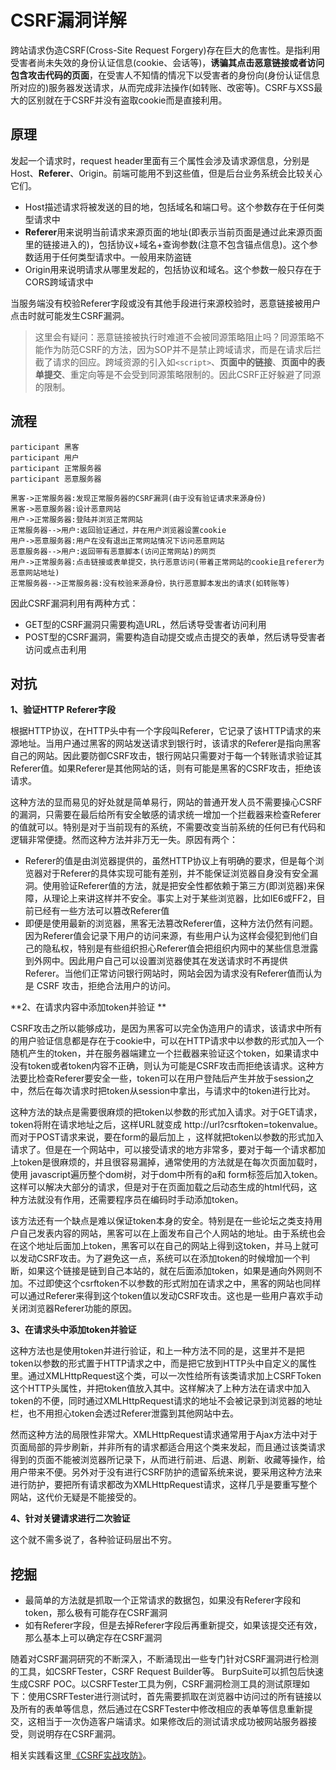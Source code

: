 # CSRF漏洞详解

跨站请求伪造CSRF(Cross-Site Request Forgery)存在巨大的危害性。是指利用受害者尚未失效的身份认证信息(cookie、会话等)，**诱骗其点击恶意链接或者访问包含攻击代码的页面**，在受害人不知情的情况下以受害者的身份向(身份认证信息所对应的)服务器发送请求，从而完成非法操作(如转账、改密等)。CSRF与XSS最大的区别就在于CSRF并没有盗取cookie而是直接利用。

## 原理

发起一个请求时，request header里面有三个属性会涉及请求源信息，分别是Host、**Referer**、Origin。前端可能用不到这些值，但是后台业务系统会比较关心它们。

+ Host描述请求将被发送的目的地，包括域名和端口号。这个参数存在于任何类型请求中
+ **Referer**用来说明当前请求来源页面的地址(即表示当前页面是通过此来源页面里的链接进入的)，包括协议+域名+查询参数(注意不包含锚点信息)。这个参数适用于任何类型请求中。一般用来防盗链
+ Origin用来说明请求从哪里发起的，包括协议和域名。这个参数一般只存在于CORS跨域请求中

当服务端没有校验Referer字段或没有其他手段进行来源校验时，恶意链接被用户点击时就可能发生CSRF漏洞。

> 这里会有疑问：恶意链接被执行时难道不会被同源策略阻止吗？同源策略不能作为防范CSRF的方法，因为SOP并不是禁止跨域请求，而是在请求后拦截了请求的回应。跨域资源的引入如`<script>`、**页面中的链接**、**页面中的表单提交**、重定向等是不会受到同源策略限制的。因此CSRF正好躲避了同源的限制。

## 流程

```sequence
participant 黑客
participant 用户
participant 正常服务器
participant 恶意服务器

黑客->正常服务器:发现正常服务器的CSRF漏洞(由于没有验证请求来源身份)
黑客->恶意服务器:设计恶意网站
用户->正常服务器:登陆并浏览正常网站
正常服务器-->用户:返回验证通过，并在用户浏览器设置cookie
用户->恶意服务器:用户在没有退出正常网站情况下访问恶意网站
恶意服务器-->用户:返回带有恶意脚本(访问正常网站)的网页
用户->正常服务器:点击链接或表单提交，执行恶意访问(带着正常网站的cookie且referer为恶意网站地址)
正常服务器-->正常服务器:没有校验来源身份，执行恶意脚本发出的请求(如转账等)
```

因此CSRF漏洞利用有两种方式：

+ GET型的CSRF漏洞只需要构造URL，然后诱导受害者访问利用
+ POST型的CSRF漏洞，需要构造自动提交或点击提交的表单，然后诱导受害者访问或点击利用

## 对抗

**1、验证HTTP Referer字段**

根据HTTP协议，在HTTP头中有一个字段叫Referer，它记录了该HTTP请求的来源地址。当用户通过黑客的网站发送请求到银行时，该请求的Referer是指向黑客自己的网站。因此要防御CSRF攻击，银行网站只需要对于每一个转账请求验证其Referer值。如果Referer是其他网站的话，则有可能是黑客的CSRF攻击，拒绝该请求。

这种方法的显而易见的好处就是简单易行，网站的普通开发人员不需要操心CSRF的漏洞，只需要在最后给所有安全敏感的请求统一增加一个拦截器来检查Referer的值就可以。特别是对于当前现有的系统，不需要改变当前系统的任何已有代码和逻辑非常便捷。然而这种方法并非万无一失。原因有两个：

+ Referer的值是由浏览器提供的，虽然HTTP协议上有明确的要求，但是每个浏览器对于Referer的具体实现可能有差别，并不能保证浏览器自身没有安全漏洞。使用验证Referer值的方法，就是把安全性都依赖于第三方(即浏览器)来保障，从理论上来讲这样并不安全。事实上对于某些浏览器，比如IE6或FF2，目前已经有一些方法可以篡改Referer值
+ 即便是使用最新的浏览器，黑客无法篡改Referer值，这种方法仍然有问题。因为Referer值会记录下用户的访问来源，有些用户认为这样会侵犯到他们自己的隐私权，特别是有些组织担心Referer值会把组织内网中的某些信息泄露到外网中。因此用户自己可以设置浏览器使其在发送请求时不再提供Referer。当他们正常访问银行网站时，网站会因为请求没有Referer值而认为是 CSRF 攻击，拒绝合法用户的访问。

**2、在请求内容中添加token并验证 **

CSRF攻击之所以能够成功，是因为黑客可以完全伪造用户的请求，该请求中所有的用户验证信息都是存在于cookie中，可以在HTTP请求中以参数的形式加入一个随机产生的token，并在服务器端建立一个拦截器来验证这个token，如果请求中没有token或者token内容不正确，则认为可能是CSRF攻击而拒绝该请求。这种方法要比检查Referer要安全一些，token可以在用户登陆后产生并放于session之中，然后在每次请求时把token从session中拿出，与请求中的token进行比对。

这种方法的缺点是需要很麻烦的把token以参数的形式加入请求。对于GET请求，token将附在请求地址之后，这样URL就变成 http://url?csrftoken=tokenvalue。 而对于POST请求来说，要在form的最后加上 ，这样就把token以参数的形式加入请求了。但是在一个网站中，可以接受请求的地方非常多，要对于每一个请求都加上token是很麻烦的，并且很容易漏掉，通常使用的方法就是在每次页面加载时，使用 javascript遍历整个dom树，对于dom中所有的a和 form标签后加入token。这样可以解决大部分的请求，但是对于在页面加载之后动态生成的html代码，这种方法就没有作用，还需要程序员在编码时手动添加token。    

该方法还有一个缺点是难以保证token本身的安全。特别是在一些论坛之类支持用户自己发表内容的网站，黑客可以在上面发布自己个人网站的地址。由于系统也会在这个地址后面加上token，黑客可以在自己的网站上得到这token，并马上就可以发动CSRF攻击。为了避免这一点，系统可以在添加token的时候增加一个判断，如果这个链接是链到自己本站的，就在后面添加token，如果是通向外网则不加。不过即使这个csrftoken不以参数的形式附加在请求之中，黑客的网站也同样可以通过Referer来得到这个token值以发动CSRF攻击。这也是一些用户喜欢手动关闭浏览器Referer功能的原因。

**3、在请求头中添加token并验证**

这种方法也是使用token并进行验证，和上一种方法不同的是，这里并不是把token以参数的形式置于HTTP请求之中，而是把它放到HTTP头中自定义的属性里。通过XMLHttpRequest这个类，可以一次性给所有该类请求加上CSRFToken这个HTTP头属性，并把token值放入其中。这样解决了上种方法在请求中加入token的不便，同时通过XMLHttpRequest请求的地址不会被记录到浏览器的地址栏，也不用担心token会透过Referer泄露到其他网站中去。        

然而这种方法的局限性非常大。XMLHttpRequest请求通常用于Ajax方法中对于页面局部的异步刷新，并非所有的请求都适合用这个类来发起，而且通过该类请求得到的页面不能被浏览器所记录下，从而进行前进、后退、刷新、收藏等操作，给用户带来不便。另外对于没有进行CSRF防护的遗留系统来说，要采用这种方法来进行防护，要把所有请求都改为XMLHttpRequest请求，这样几乎是要重写整个网站，这代价无疑是不能接受的。

**4、针对关键请求进行二次验证**

这个就不需多说了，各种验证码层出不穷。

## 挖掘

+ 最简单的方法就是抓取一个正常请求的数据包，如果没有Referer字段和token，那么极有可能存在CSRF漏洞
+ 如有Referer字段，但是去掉Referer字段后再重新提交，如果该提交还有效，那么基本上可以确定存在CSRF漏洞

随着对CSRF漏洞研究的不断深入，不断涌现出一些专门针对CSRF漏洞进行检测的工具，如CSRFTester，CSRF Request Builder等。 BurpSuite可以抓包后快速生成CSRF POC。以CSRFTester工具为例，CSRF漏洞检测工具的测试原理如下：使用CSRFTester进行测试时，首先需要抓取在浏览器中访问过的所有链接以及所有的表单等信息，然后通过在CSRFTester中修改相应的表单等信息重新提交，这相当于一次伪造客户端请求。如果修改后的测试请求成功被网站服务器接受，则说明存在CSRF漏洞。

相关实践看这里[《CSRF实战攻防》](https://mp.weixin.qq.com/s?__biz=MzI4NjEyMDk0MA==&mid=2649848651&idx=1&sn=0876a8256d22c36e7111579680328bc4&chksm=f3e415c8c4939cde89926b21c393c1c2db116337ff398634e22b477442af02d04df27be9c448&mpshare=1&scene=1&srcid=&sharer_sharetime=1575252752903&sharer_shareid=246ae72ebf3b2af5c45fe95d5f09f3d1&key=3f40946aa1882f680a0b697ad8ba64ee486659a67535b8e17ccd4801bc291a09b917309a3ed8a723c7c377017d4b87a7327923ee8cd812422ebfa8ee5959c14012d1fb39446ee78120f6e6bed0694551&ascene=1&uin=MjIwMDQzNjQxOQ%3D%3D&devicetype=Windows-QQBrowser&version=6103000b&lang=zh_CN&pass_ticket=IpeXxy30DmozYuDVsgikAA4PPKR5v3xZAypiFog%2FoRfDTp%2BSYBZeGnp12WW696QT)。